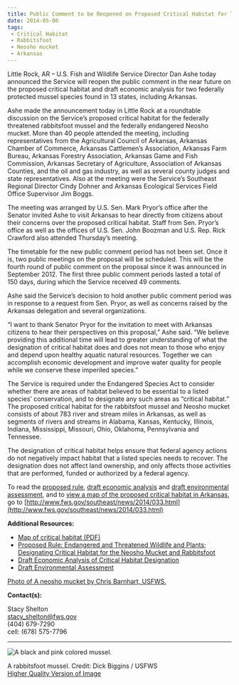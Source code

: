 ```yaml
---
title: Public Comment to be Reopened on Proposed Critical Habitat for Two Federally Protected Mussel Species
date: 2014-05-06
tags:
 - Critical Habitat
 - Rabbitsfoot
 - Neosho mucket
 - Arkansas
---
```


Little Rock, AR – U.S. Fish and Wildlife Service Director Dan Ashe today announced the Service will reopen the public comment in the near future on the proposed critical habitat and draft economic analysis for two federally protected mussel species found in 13 states, including Arkansas.

Ashe made the announcement today in Little Rock at a roundtable discussion on the Service’s proposed critical habitat for the federally threatened rabbitsfoot mussel and the federally endangered Neosho mucket. More than 40 people attended the meeting, including representatives from the Agricultural Council of Arkansas, Arkansas Chamber of Commerce, Arkansas Cattlemen’s Association, Arkansas Farm Bureau, Arkansas Forestry Association, Arkansas Game and Fish Commission, Arkansas Secretary of Agriculture, Association of Arkansas Counties, and the oil and gas industry, as well as several county judges and state representatives. Also at the meeting were the Service’s Southeast Regional Director Cindy Dohner and Arkansas Ecological Services Field Office Supervisor Jim Boggs.

The meeting was arranged by U.S. Sen. Mark Pryor’s office after the Senator invited Ashe to visit Arkansas to hear directly from citizens about their concerns over the proposed critical habitat. Staff from Sen. Pryor’s office as well as the offices of U.S. Sen. John Boozman and U.S. Rep. Rick Crawford also attended Thursday’s meeting.

The timetable for the new public comment period has not been set. Once it is, two public meetings on the proposal will be scheduled. This will be the fourth round of public comment on the proposal since it was announced in September 2012\. The first three public comment periods lasted a total of 150 days, during which the Service received 49 comments.

Ashe said the Service’s decision to hold another public comment period was in response to a request from Sen. Pryor, as well as concerns raised by the Arkansas delegation and several organizations.

“I want to thank Senator Pryor for the invitation to meet with Arkansas citizens to hear their perspectives on this proposal,” Ashe said. “We believe providing this additional time will lead to greater understanding of what the designation of critical habitat does and does not mean to those who enjoy and depend upon healthy aquatic natural resources. Together we can accomplish economic development and improve water quality for people while we conserve these imperiled species.”

The Service is required under the Endangered Species Act to consider whether there are areas of habitat believed to be essential to a listed species’ conservation, and to designate any such areas as “critical habitat.” The proposed critical habitat for the rabbitsfoot mussel and Neosho mucket consists of about 783 river and stream miles in Arkansas, as well as segments of rivers and streams in Alabama, Kansas, Kentucky, Illinois, Indiana, Mississippi, Missouri, Ohio, Oklahoma, Pennsylvania and Tennessee.

The designation of critical habitat helps ensure that federal agency actions do not negatively impact habitat that a listed species needs to recover. The designation does not affect land ownership, and only affects those activities that are performed, funded or authorized by a federal agency.

To read the [proposed rule](https://www.federalregister.gov/articles/2013/08/27/2013-20671/endangered-and-threatened-wildlife-and-plants-designating-critical-habitat-for-the-neosho-mucket-and), [draft economic analysis](http://www.regulations.gov/#!documentDetail;D=FWS-R4-ES-2013-0007-0004) and [draft environmental assessment](http://www.regulations.gov/#!documentDetail;D=FWS-R4-ES-2013-0007-0003), and to [view a map of the proposed critical habitat in Arkansas](http://www.fws.gov/southeast/news/2014/Neosho_Rabbitsfoot_CHmap.pdf), go to [http://www.fws.gov/southeast/news/2014/033.html](http://www.fws.gov/southeast/news/2014/033.html)

**Additional Resources:**

*   [Map of critical habitat (PDF)](http://www.fws.gov/southeast/news/2014/Neosho_Rabbitsfoot_CHmap.pdf)
*   [Proposed Rule: Endangered and Threatened Wildlife and Plants; Designating Critical Habitat for the Neosho Mucket and Rabbitsfoot](https://www.federalregister.gov/articles/2013/08/27/2013-20671/endangered-and-threatened-wildlife-and-plants-designating-critical-habitat-for-the-neosho-mucket-and)
*   [Draft Economic Analysis of Critical Habitat Designation](http://www.regulations.gov/#!documentDetail;D=FWS-R4-ES-2013-0007-0004)
*   [Draft Environmental Assessment](http://www.regulations.gov/#!documentDetail;D=FWS-R4-ES-2013-0007-0003)

[Photo of A neosho mucket by Chris Barnhart, USFWS.](http://www.fws.gov/southeast/news/images/NeoshoMucketByChrisBarnhart.jpg)

**Contact(s):**  

Stacy Shelton  
[stacy_shelton@fws.gov](mailto:stacy_shelton@fws.gov)  
(404) 679-7290  
cell: (678) 575-7796

* * *

![A black and pink colored mussel.](images/newsUploads/newsThumbs/newsImageThumbD31D5E73-DDCC-D0B8-4244179C937EC771.jpg)

A rabbitsfoot mussel. Credit: Dick Biggins / USFWS  
[Higher Quality Version of Image](http://www.fws.gov/southeast/news/images/rabitsfootUSFW_.jpg)
